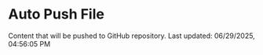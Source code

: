# Auto Push File

Content that will be pushed to GitHub repository.
Last updated: 06/29/2025, 04:56:05 PM